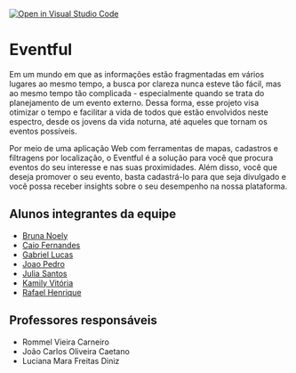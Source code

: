 [![Open in Visual Studio Code](https://classroom.github.com/assets/open-in-vscode-2e0aaae1b6195c2367325f4f02e2d04e9abb55f0b24a779b69b11b9e10269abc.svg)](https://classroom.github.com/online_ide?assignment_repo_id=15963115&assignment_repo_type=AssignmentRepo)
# Eventful

Em um mundo em que as informações estão fragmentadas em vários lugares ao mesmo tempo, a busca por clareza nunca esteve tão fácil, mas ao mesmo tempo tão complicada - especialmente quando se trata do planejamento de um evento externo. Dessa forma, esse projeto visa otimizar o tempo e facilitar a vida de todos que estão envolvidos neste espectro, desde os jovens da vida noturna, até aqueles que tornam os eventos possíveis.

Por meio de uma aplicação Web com ferramentas de mapas, cadastros e filtragens por localização, o Eventful é a solução para você que procura eventos do seu interesse e nas suas proximidades. Além disso, você que deseja promover o seu evento, basta cadastrá-lo para que seja divulgado e você possa receber insights sobre o seu desempenho na nossa plataforma.

## Alunos integrantes da equipe

  * [Bruna Noely](https://github.com/brunanoely)
  * [Caio Fernandes](https://github.com/caionesess)
  * [Gabriel Lucas](https://github.com/Gabriellsmm)
  * [Joao Pedro](https://github.com/Jopefv) 
  * [Julia Santos](https://github.com/ajuliasantos)
  * [Kamily Vitória](https://github.com/kamivss)
  * [Rafael Henrique](https://github.com/Rafaelhs2005)
  
## Professores responsáveis

* Rommel Vieira Carneiro
* João Carlos Oliveira Caetano
* Luciana Mara Freitas Diniz
